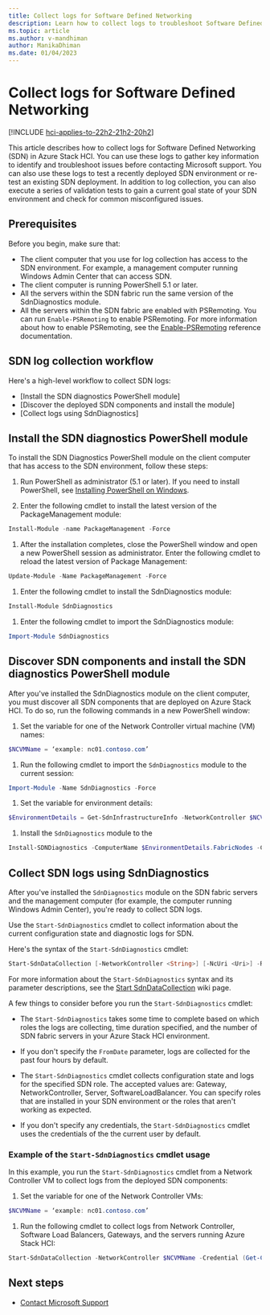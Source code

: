 ```yaml
---
title: Collect logs for Software Defined Networking
description: Learn how to collect logs to troubleshoot Software Defined Networking (SDN) in Azure Stack HCI.
ms.topic: article
ms.author: v-mandhiman
author: ManikaDhiman
ms.date: 01/04/2023
---
```


# Collect logs for Software Defined Networking

[!INCLUDE [hci-applies-to-22h2-21h2-20h2](../../includes/hci-applies-to-22h2-21h2-20h2.md)]

This article describes how to collect logs for Software Defined Networking (SDN) in Azure Stack HCI. You can use these logs to gather key information to identify and troubleshoot issues before contacting Microsoft support. You can also use these logs to test a recently deployed SDN environment or re-test an existing SDN deployment. In addition to log collection, you can also execute a series of validation tests to gain a current goal state of your SDN environment and check for common misconfigured issues.

## Prerequisites

Before you begin, make sure that:

- The client computer that you use for log collection has access to the SDN environment. For example, a management computer running Windows Admin Center that can access SDN.
- The client computer is running PowerShell 5.1 or later.
- All the servers within the SDN fabric run the same version of the SdnDiagnostics module.
- All the servers within the SDN fabric are enabled with PSRemoting. You can run `Enable-PSRemoting` to enable PSRemoting. For more information about how to enable PSRemoting, see the [Enable-PSRemoting](/powershell/module/microsoft.powershell.core/enable-psremoting?view=powershell-5.1) reference documentation.

## SDN log collection workflow

Here's a high-level workflow to collect SDN logs:

- [Install the SDN diagnostics PowerShell module]
- [Discover the deployed SDN components and install the module]
- [Collect logs using SdnDiagnostics]

## Install the SDN diagnostics PowerShell module

To install the SDN Diagnostics PowerShell module on the client computer that has access to the SDN environment, follow these steps:

1. Run PowerShell as administrator (5.1 or later). If you need to install PowerShell, see [Installing PowerShell on Windows](/powershell/scripting/install/installing-powershell-on-windows?view=powershell-7.2&preserve-view=true).

1. Enter the following cmdlet to install the latest version of the PackageManagement module:

```powershell
Install-Module -name PackageManagement -Force
```

1. After the installation completes, close the PowerShell window and open a new PowerShell session as administrator. Enter the following cmdlet to reload the latest version of Package Management:

```powershell
Update-Module -Name PackageManagement -Force
```

1. Enter the following cmdlet to install the SdnDiagnostics module:

```powershell
Install-Module SdnDiagnostics
```

1. Enter the following cmdlet to import the SdnDiagnostics module:

```powershell
Import-Module SdnDiagnostics
```

## Discover SDN components and install the SDN diagnostics PowerShell module

After you've installed the SdnDiagnostics module on the client computer, you must discover all SDN components that are deployed on Azure Stack HCI. To do so, run the following commands in a new PowerShell window:

1. Set the variable for one of the Network Controller virtual machine (VM) names:

```powershell
$NCVMName = ‘example: nc01.contoso.com’
```

1. Run the following cmdlet to import the `SdnDiagnostics` module to the current session:

```powershell
Import-Module -Name SdnDiagnostics -Force
```

1. Set the variable for environment details:

```powershell
$EnvironmentDetails = Get-SdnInfrastructureInfo -NetworkController $NCVMName -Credential (get-credential)
```

1. Install the `SdnDiagnostics` module to the

```powershell
Install-SDNDiagnostics -ComputerName $EnvironmentDetails.FabricNodes -Credential (Get-Credential)
```


## Collect SDN logs using SdnDiagnostics

After you've installed the `SdnDiagnostics` module on the SDN fabric servers and the management computer (for example, the computer running Windows Admin Center), you're ready to collect SDN logs.

Use the `Start-SdnDiagnostics` cmdlet to collect information about the current configuration state and diagnostic logs for SDN.

Here's the syntax of the `Start-SdnDiagnostics` cmdlet:

```powershell
Start-SdnDataCollection [-NetworkController <String>] [-NcUri <Uri>] -Role <SdnRoles[]> [-OutputDirectory <FileInfo>] [-IncludeNetView] [-IncludeLogs] [-FromDate <DateTime>] [-Credential <PSCredential>] [-NcRestCredential <PSCredential>] [-Limit <Int32>] [-ConvertETW <Boolean>] [<CommonParameters>]
```

For more information about the `Start-SdnDiagnostics` syntax and its parameter descriptions, see the [Start SdnDataCollection](https://github.com/microsoft/SdnDiagnostics/wiki/Start-SdnDataCollection) wiki page.

A few things to consider before you run the `Start-SdnDiagnostics` cmdlet:
 
- The `Start-SdnDiagnostics` takes some time to complete based on which roles the logs are collecting, time duration specified, and the number of SDN fabric servers in your Azure Stack HCI environment.

- If you don't specify the `FromDate` parameter, logs are collected for the past four hours by default.

- The `Start-SdnDiagnostics` cmdlet collects configuration state and logs for the specified SDN role. The accepted values are: Gateway, NetworkController, Server, SoftwareLoadBalancer. You can specify roles that are installed in your SDN environment or the roles that aren't working as expected.

- If you don't specify any credentials, the `Start-SdnDiagnostics` cmdlet uses the credentials of the the current user by default.

### Example of the `Start-SdnDiagnostics` cmdlet usage

In this example, you run the `Start-SdnDiagnostics` cmdlet from a Network Controller VM to collect logs from the deployed SDN components:

1. Set the variable for one of the Network Controller VMs:

```powershell
$NCVMName = ‘example: nc01.contoso.com’
```

1. Run the following cmdlet to collect logs from Network Controller, Software Load Balancers, Gateways, and the servers running Azure Stack HCI:

```powershell
Start-SdnDataCollection -NetworkController $NCVMName -Credential (Get-Credential) -Role Gateway,NetworkController,Server,SoftwareLoadBalancer -IncludeLogs -IncludeNetView
```

## Next steps
- [Contact Microsoft Support](get-support.md)